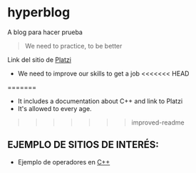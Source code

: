 # hyperblog
A blog para hacer prueba
>We need to practice, to be better

Link del sitio de [Platzi](https://platzi.com/home)

* We need to improve our skills to get a job
<<<<<<< HEAD

=======
* It includes a documentation about C++ and link to Platzi
* It's allowed to every age.
>>>>>>> improved-readme
## EJEMPLO DE SITIOS DE INTERÉS:
* Ejemplo de operadores en [C++](http://profesores.fi-b.unam.mx/carlos/lcpi/p09/OPERADORES%20EN%20%20C++.pdf)

